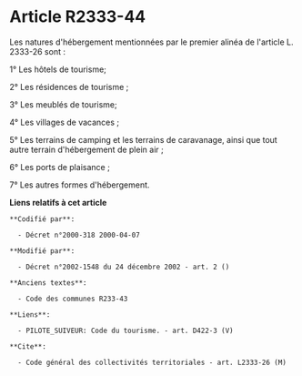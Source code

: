 # Article R2333-44

Les natures d'hébergement mentionnées par le premier alinéa de l'article L. 2333-26 sont :

1° Les hôtels de tourisme;

2° Les résidences de tourisme ;

3° Les meublés de tourisme;

4° Les villages de vacances ;

5° Les terrains de camping et les terrains de caravanage, ainsi que tout autre terrain d'hébergement de plein air ;

6° Les ports de plaisance ;

7° Les autres formes d'hébergement.

**Liens relatifs à cet article**

	**Codifié par**:

	  - Décret n°2000-318 2000-04-07

	**Modifié par**:

	  - Décret n°2002-1548 du 24 décembre 2002 - art. 2 ()

	**Anciens textes**:

	  - Code des communes R233-43

	**Liens**:

	  - PILOTE_SUIVEUR: Code du tourisme. - art. D422-3 (V)

	**Cite**:

	  - Code général des collectivités territoriales - art. L2333-26 (M)
